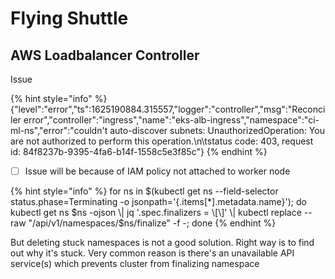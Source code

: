 # Flying Shuttle

##  AWS Loadbalancer Controller

Issue

{% hint style="info" %}
{"level":"error","ts":1625190884.315557,"logger":"controller","msg":"Reconciler error","controller":"ingress","name":"eks-alb-ingress","namespace":"ci-ml-ns","error":"couldn't auto-discover subnets: UnauthorizedOperation: You are not authorized to perform this operation.\n\tstatus code: 403, request id: 84f8237b-9395-4fa6-b14f-1558c5e3f85c"}
{% endhint %}

* [ ] Issue will be because of IAM policy not attached to worker node

{% hint style="info" %}
 for ns in $\(kubectl get ns --field-selector status.phase=Terminating -o jsonpath='{.items\[\*\].metadata.name}'\); do kubectl get ns $ns -ojson \| jq '.spec.finalizers = \[\]' \| kubectl replace --raw "/api/v1/namespaces/$ns/finalize" -f -; done
{% endhint %}

But deleting stuck namespaces is not a good solution. Right way is to find out why it's stuck. Very common reason is there's an unavailable API service\(s\) which prevents cluster from finalizing namespace

